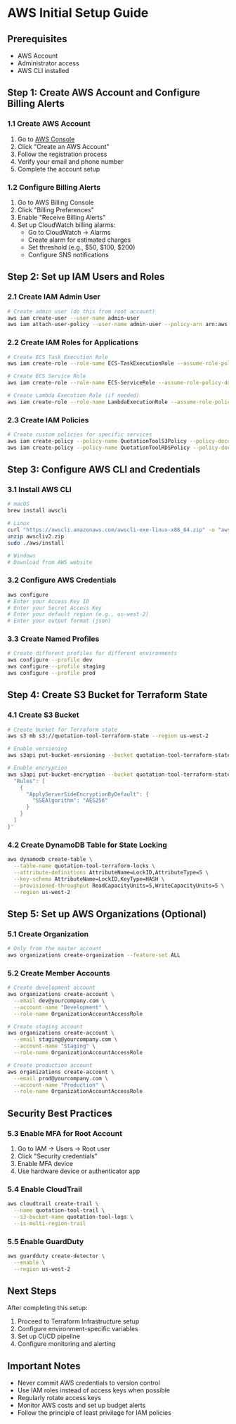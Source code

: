 # AWS Initial Setup Guide

## Prerequisites
- AWS Account
- Administrator access
- AWS CLI installed

## Step 1: Create AWS Account and Configure Billing Alerts

### 1.1 Create AWS Account
1. Go to [AWS Console](https://aws.amazon.com/)
2. Click "Create an AWS Account"
3. Follow the registration process
4. Verify your email and phone number
5. Complete the account setup

### 1.2 Configure Billing Alerts
1. Go to AWS Billing Console
2. Click "Billing Preferences"
3. Enable "Receive Billing Alerts"
4. Set up CloudWatch billing alarms:
   - Go to CloudWatch → Alarms
   - Create alarm for estimated charges
   - Set threshold (e.g., $50, $100, $200)
   - Configure SNS notifications

## Step 2: Set up IAM Users and Roles

### 2.1 Create IAM Admin User
```bash
# Create admin user (do this from root account)
aws iam create-user --user-name admin-user
aws iam attach-user-policy --user-name admin-user --policy-arn arn:aws:iam::aws:policy/AdministratorAccess
```

### 2.2 Create IAM Roles for Applications
```bash
# Create ECS Task Execution Role
aws iam create-role --role-name ECS-TaskExecutionRole --assume-role-policy-document file://ecs-task-execution-trust-policy.json

# Create ECS Service Role
aws iam create-role --role-name ECS-ServiceRole --assume-role-policy-document file://ecs-service-trust-policy.json

# Create Lambda Execution Role (if needed)
aws iam create-role --role-name LambdaExecutionRole --assume-role-policy-document file://lambda-trust-policy.json
```

### 2.3 Create IAM Policies
```bash
# Create custom policies for specific services
aws iam create-policy --policy-name QuotationToolS3Policy --policy-document file://s3-policy.json
aws iam create-policy --policy-name QuotationToolRDSPolicy --policy-document file://rds-policy.json
```

## Step 3: Configure AWS CLI and Credentials

### 3.1 Install AWS CLI
```bash
# macOS
brew install awscli

# Linux
curl "https://awscli.amazonaws.com/awscli-exe-linux-x86_64.zip" -o "awscliv2.zip"
unzip awscliv2.zip
sudo ./aws/install

# Windows
# Download from AWS website
```

### 3.2 Configure AWS Credentials
```bash
aws configure
# Enter your Access Key ID
# Enter your Secret Access Key
# Enter your default region (e.g., us-west-2)
# Enter your output format (json)
```

### 3.3 Create Named Profiles
```bash
# Create different profiles for different environments
aws configure --profile dev
aws configure --profile staging
aws configure --profile prod
```

## Step 4: Create S3 Bucket for Terraform State

### 4.1 Create S3 Bucket
```bash
# Create bucket for Terraform state
aws s3 mb s3://quotation-tool-terraform-state --region us-west-2

# Enable versioning
aws s3api put-bucket-versioning --bucket quotation-tool-terraform-state --versioning-configuration Status=Enabled

# Enable encryption
aws s3api put-bucket-encryption --bucket quotation-tool-terraform-state --server-side-encryption-configuration '{
  "Rules": [
    {
      "ApplyServerSideEncryptionByDefault": {
        "SSEAlgorithm": "AES256"
      }
    }
  ]
}'
```

### 4.2 Create DynamoDB Table for State Locking
```bash
aws dynamodb create-table \
  --table-name quotation-tool-terraform-locks \
  --attribute-definitions AttributeName=LockID,AttributeType=S \
  --key-schema AttributeName=LockID,KeyType=HASH \
  --provisioned-throughput ReadCapacityUnits=5,WriteCapacityUnits=5 \
  --region us-west-2
```

## Step 5: Set up AWS Organizations (Optional)

### 5.1 Create Organization
```bash
# Only from the master account
aws organizations create-organization --feature-set ALL
```

### 5.2 Create Member Accounts
```bash
# Create development account
aws organizations create-account \
  --email dev@yourcompany.com \
  --account-name "Development" \
  --role-name OrganizationAccountAccessRole

# Create staging account
aws organizations create-account \
  --email staging@yourcompany.com \
  --account-name "Staging" \
  --role-name OrganizationAccountAccessRole

# Create production account
aws organizations create-account \
  --email prod@yourcompany.com \
  --account-name "Production" \
  --role-name OrganizationAccountAccessRole
```

## Security Best Practices

### 5.3 Enable MFA for Root Account
1. Go to IAM → Users → Root user
2. Click "Security credentials"
3. Enable MFA device
4. Use hardware device or authenticator app

### 5.4 Enable CloudTrail
```bash
aws cloudtrail create-trail \
  --name quotation-tool-trail \
  --s3-bucket-name quotation-tool-logs \
  --is-multi-region-trail
```

### 5.5 Enable GuardDuty
```bash
aws guardduty create-detector \
  --enable \
  --region us-west-2
```

## Next Steps
After completing this setup:
1. Proceed to Terraform Infrastructure setup
2. Configure environment-specific variables
3. Set up CI/CD pipeline
4. Configure monitoring and alerting

## Important Notes
- Never commit AWS credentials to version control
- Use IAM roles instead of access keys when possible
- Regularly rotate access keys
- Monitor AWS costs and set up budget alerts
- Follow the principle of least privilege for IAM policies
